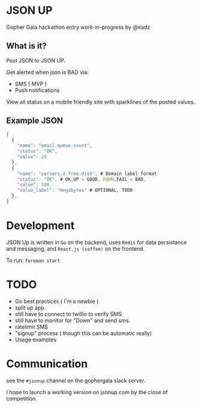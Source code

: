 # JSON UP

Gopher Gala hackathon entry work-in-progress by @eadz

## What is it?

Post JSON to JSON UP.

Get alerted when json is BAD via:
 - SMS ( MVP )
 - Push notifications

View all status on a mobile friendly site
with sparklines of the posted values.

## Example JSON

```javascript
[
  {
    "name": "email.queue-count",
    "status": "OK",
    "value": 20
  },
  {
    "name": "servers.3.free-disk", # Domain label format
    "status": "OK", # OK,UP = GOOD. DOWN,FAIL = BAD.
    "value": 300,
    "value_label": "megabytes" # OPTIONAL, TODO
  },
]
```

# Development

JSON Up is written in `Go` on the backend,
uses `Redis` for data persistance and messaging,
 and `React.js (coffee)` on the frontend.


To run:
`foreman start`



# TODO

 * Go best practices ( I'm a newbie )
 * split up app.
 * still have to connect to twillio to verify SMS
 * still have to monitor for "Down" and send sms.
 * ratelimit SMS
 * "signup" process ( though this can be automatic really)
 * Usage examples


# Communication

see the `#jsonup` channel on the gophergala slack server.

I hope to launch a working version on jsonup.com by the close of competition.
